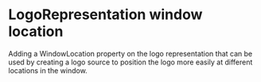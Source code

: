 # LogoRepresentation window location

Adding a WindowLocation property on the logo representation
that can be used by creating a logo source to position
the logo more easily at different locations in the window.
